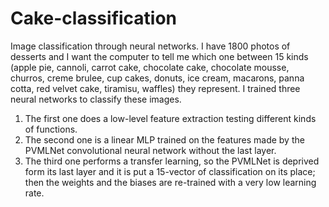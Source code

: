 # Cake-classification
Image classification through neural networks.
I have 1800 photos of desserts and I want the computer to tell me which one between 15 kinds (apple pie, cannoli, carrot cake, chocolate cake, chocolate mousse, churros, creme brulee, cup cakes, donuts, ice cream, macarons, panna cotta, red velvet cake, tiramisu, waffles) they represent. I trained three neural networks to classify these images.
1) The first one does a low-level feature extraction testing different kinds of functions.
2) The second one is a linear MLP trained on the features made by the PVMLNet convolutional neural network without the last layer.
3) The third one performs a transfer learning, so the PVMLNet is deprived form its last layer and it is put a 15-vector of classification on its place; then the weights and the biases are re-trained with a very low learning rate.  
